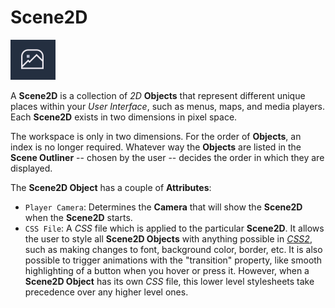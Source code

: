 # Scene2D

![](../../.gitbook/assets/scene2dimage.png)

A **Scene2D** is a collection of *2D* **Objects** that represent different unique places within your *User Interface*, such as menus, maps, and media players. Each **Scene2D** exists in two dimensions in pixel space. 

The workspace is only in two dimensions. For the order of **Objects**, an index is no longer required. Whatever way the **Objects** are listed in the **Scene Outliner** -- chosen by the user -- decides the order in which they are displayed.  

The **Scene2D Object** has a couple of **Attributes**:

* `Player Camera`: Determines the **Camera** that will show the **Scene2D** when the **Scene2D** starts. <!-- See [**Camera**](../scene-objects/camera.md) for more info on **Camera Objects**. -->
* `CSS File`: A *CSS* file which is applied to the particular **Scene2D**. It allows the user to style all **Scene2D Objects** with anything possible in [*CSS2*](https://en.wikipedia.org/wiki/CSS), such as making changes to font, background color, border, etc. It is also possible to trigger animations with the "transition" property, like smooth highlighting of a button when you hover or press it. However, when a **Scene2D Object** has its own *CSS* file, this lower level stylesheets take precedence over any higher level ones. 
